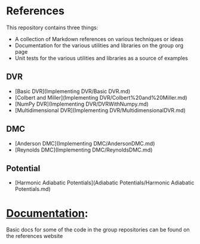 # References

This repository contains three things:
  - A collection of Markdown references on various techniques or ideas
  - Documentation for the various utilities and libraries on the group org page
  - Unit tests for the various utilities and libraries as a source of examples

## DVR
  - [Basic DVR](Implementing DVR/Basic DVR.md)
  - [Colbert and Miller](Implementing DVR/Colbert%20and%20Miller.md)
  - [NumPy DVR](Implementing DVR/DVRWithNumpy.md)
  - [Multidimensional DVR](Implementing DVR/MultidimensionalDVR.md)

## DMC
  - [Anderson DMC](Implementing DMC/AndersonDMC.md)
  - [Reynolds DMC](Implementing DMC/ReynoldsDMC.md)

## Potential
  - [Harmonic Adiabatic Potentials](Adiabatic Potentials/Harmonic Adiabatic Potentials.md)


# [Documentation](docs):

  Basic docs for some of the code in the group repositories can be found on the references website
